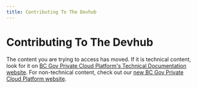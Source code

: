 ```yaml
---
title: Contributing To The Devhub
---
```


# Contributing To The Devhub

The content you are trying to access has moved. If it is technical content, look for it on [BC Gov Private Cloud Platform's Technical Documentation website](https://beta-docs.developer.gov.bc.ca/). For non-technical content, check out our [new BC Gov Private Cloud Platform website](https://cloud.gov.bc.ca/private-cloud).
